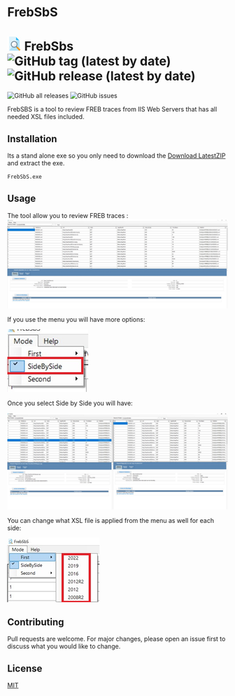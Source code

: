 # FrebSbS

# ![Image of FirstScreen](/Img/FrebSbS-3.jpg)   __FrebSbs__ ![GitHub tag (latest by date)](https://img.shields.io/github/v/tag/cristian-clamsen/FrebSbS?style=plastic) ![GitHub release (latest by date)](https://img.shields.io/github/downloads/cristian-clamsen/FrebSbS/latest/total)

 ![GitHub all releases](https://img.shields.io/github/downloads/cristian-clamsen/FrebSbS/total?style=plastic)
 ![GitHub issues](https://img.shields.io/github/issues-raw/cristian-clamsen/FrebSbS?style=plastic)



FrebSBS is a tool to review FREB traces from IIS Web Servers that has all needed XSL files included.  

## Installation

Its a stand alone exe so you only need to download the [Download LatestZIP](https://github.com//cristian-clamsen/FrebSbS/releases/latest) and extract the exe.  
```bash
FrebSbS.exe
```

## Usage

The tool allow you to review FREB traces : 
![Image of SingleView](/Img/SingleView.jpg)

If you use the menu you will have more options:

![Image of Menu](/Img/Menu.jpg)

Once you select Side by Side you will have: 

![Image of Menu](/Img/SideBySide.jpg)

You can change what XSL file is applied from the menu as well for each side: 

![Image of XSLMenu](/Img/FirstXslOption.jpg)

## Contributing
Pull requests are welcome. For major changes, please open an issue first to discuss what you would like to change.

## License
[MIT](https://github.com/cristian-clamsen/FrebSbS/blob/main/LICENSE)